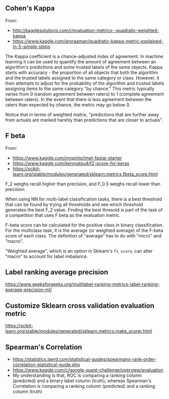 ## Cohen's Kappa

From:

- http://kagglesolutions.com/r/evaluation-metrics--quadratic-weighted-kappa
- https://www.kaggle.com/aroraaman/quadratic-kappa-metric-explained-in-5-simple-steps

The Kappa coefficient is a chance-adjusted index of agreement. In machine learning it can be used to quantify the amount of agreement between an algorithm's predictions and some trusted labels of the same objects. Kappa starts with accuracy - the proportion of all objects that both the algorithm and the trusted labels assigned to the same category or class. However, it then attempts to adjust for the probability of the algorithm and trusted labels assigning items to the same category "by chance." This metric typically varies from 0 (random agreement between raters) to 1 (complete agreement between raters). In the event that there is less agreement between the raters than expected by chance, the metric may go below 0.

Notice that in terms of weighted matrix, "predictions that are further away from actuals are marked harshly than predictions that are closer to actuals".

## F beta

From: 

- https://www.kaggle.com/mnpinto/imet-fastai-starter
- https://www.kaggle.com/kenmatsu4/f2-score-for-keras
- https://scikit-learn.org/stable/modules/generated/sklearn.metrics.fbeta_score.html

F_2 weighs recall higher than precision, and F_0.5 weighs recall lower than precision.

When using NN for multi-label classification tasks, there is a best threshold that can be found by trying all thresholds and see which threshold generates the best F_2 value. Finding the best thresold is part of the task of a competition that uses F beta as the evaluation metric.

F-beta score can be calculated for the positive class in binary classification. For the multiclass task, it is the average (or weighted average) of the F-beta score of each class. The definition of "average" has to do with "micro" and "macro".

"Weighted average", which is an option in Sklearn's `f1_score`, can alter "macro" to account for label imbalance.

## Label ranking average precision

https://www.geeksforgeeks.org/multilabel-ranking-metrics-label-ranking-average-precision-ml/

## Customize Sklearn cross validation evaluation metric

https://scikit-learn.org/stable/modules/generated/sklearn.metrics.make_scorer.html

## Spearman's Correlation

- https://statistics.laerd.com/statistical-guides/spearmans-rank-order-correlation-statistical-guide.php
- https://www.kaggle.com/c/google-quest-challenge/overview/evaluation
- My understanding is that, ROC is comparing a ranking column (predicted) and a binary label column (truth), whereas Spearman's Correlation is comparing a ranking column (predicted) and a ranking column (truth)
